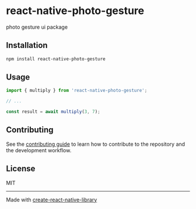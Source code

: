 # react-native-photo-gesture

photo gesture ui package

## Installation

```sh
npm install react-native-photo-gesture
```

## Usage

```js
import { multiply } from 'react-native-photo-gesture';

// ...

const result = await multiply(3, 7);
```

## Contributing

See the [contributing guide](CONTRIBUTING.md) to learn how to contribute to the repository and the development workflow.

## License

MIT

---

Made with [create-react-native-library](https://github.com/callstack/react-native-builder-bob)
